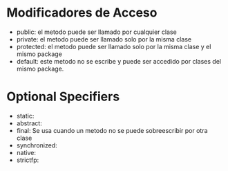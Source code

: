 # Modificadores de Acceso

* public: el metodo puede ser llamado por cualquier clase
* private: el metodo puede ser llamado solo por la misma  clase
* protected: el metodo puede ser llamado solo por la misma  clase y el mismo package
* default: este metodo no se escribe y puede ser accedido por clases del mismo package.


# Optional Specifiers

* static: 
* abstract: 
* final: Se usa cuando un metodo no se puede sobreescribir por otra clase
* synchronized:
* native:
* strictfp: